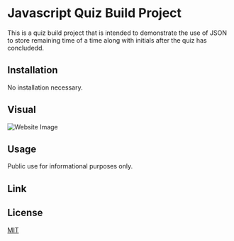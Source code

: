 # Javascript Quiz Build Project

This is a quiz build project that is intended to demonstrate the use of JSON to store remaining time of a time along with initials after the quiz has concludedd.  


## Installation

No installation necessary. 

## Visual

![Website Image](./assets/screen%capture/Screen%Recording%2023-01-04%at%12.46.04%PM.gif)


## Usage

Public use for informational purposes only. 

## Link



## License

[MIT](https://choosealicense.com/licenses/mit/)
